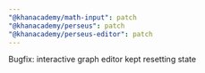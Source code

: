 ```yaml
---
"@khanacademy/math-input": patch
"@khanacademy/perseus": patch
"@khanacademy/perseus-editor": patch
---
```


Bugfix: interactive graph editor kept resetting state
